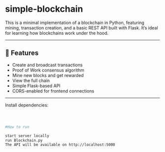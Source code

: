 # simple-blockchain

This is a minimal implementation of a blockchain in Python, featuring mining, transaction creation, and a basic REST API built with Flask. It’s ideal for learning how blockchains work under the hood.

---

## 🚀 Features

- Create and broadcast transactions
- Proof of Work consensus algorithm
- Mine new blocks and get rewarded
- View the full chain
- Simple Flask-based API
- CORS-enabled for frontend connections

---


Install dependencies:

```bash



#How to run

start server locally
run Blockchain.py
The API will be available on http://localhost:5000
